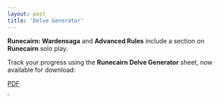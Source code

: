 ```yaml
---
layout: post
title: 'Delve Generator'
---
```


**Runecairn: Wardensaga** and **Advanced Rules** include a section on **Runecairn** solo play.

Track your progress using the **Runecairn Delve Generator** sheet, now available for download:

[PDF](https://runecairn.byodinsbeardrpg.com/public/delve_generator.pdf)

<img src="https://img.itch.zone/aW1hZ2UvMTM1NzY3MS84NDkwOTExLnBuZw==/original/G8%2F1tZ.png" style="zoom: 25%;" />
